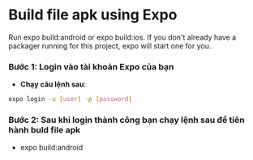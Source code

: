 # Build file apk using Expo
Run expo build:android or expo build:ios. If you don't already have a packager running for this project, expo will start one for you.

### Bước 1: Login vào tài khoản Expo của bạn

- **Chạy câu lệnh sau**: 

```sh
expo login -u [user] -p [password]
```
### Bước 2: Sau khi login thành công bạn chạy lệnh sau để tiên hành buld file apk
- expo build:android
